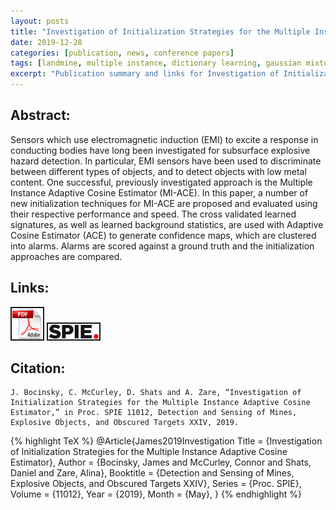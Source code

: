 ```yaml
---
layout: posts
title: "Investigation of Initialization Strategies for the Multiple Instance Adaptive Cosine Estimator"
date: 2019-12-28
categories: [publication, news, conference papers]
tags: [landmine, multiple instance, dictionary learning, gaussian mixture model, adaptive cosine estimator]
excerpt: "Publication summary and links for Investigation of Initialization Strategies for the Multiple Instance Adaptive Cosine Estimator"
---
```


## Abstract:
Sensors which use electromagnetic induction (EMI) to excite a response in conducting bodies have long been investigated for subsurface explosive hazard detection. In particular, EMI sensors have been used to discriminate between different types of objects, and to detect objects with low metal content. One successful, previously investigated approach is the Multiple Instance Adaptive Cosine Estimator (MI-ACE). In this paper, a number of new initialization techniques for MI-ACE are proposed and evaluated using their respective performance and speed. The cross validated learned signatures, as well as learned background statistics, are used with Adaptive Cosine Estimator (ACE) to generate confidence maps, which are clustered into alarms. Alarms are scored against a ground truth and the initialization approaches are compared.

## Links:
<p>
<a href="/publications/Bocinsky2019Investigation.pdf"><img src="/photos/links/pdf-logo.png" alt="“PDF" height="50" border="2" /></a>
<a href="https://www.spiedigitallibrary.org/conference-proceedings-of-spie/11012/110120N/Investigation-of-initialization-strategies-for-the-Multiple-Instance-Adaptive-Cosine/10.1117/12.2519463.short"><img src="/photos/links/spie-logo.jpg" alt="“SPIE" height="25" border="2" /></a>
</p>

## Citation:
```
J. Bocinsky, C. McCurley, D. Shats and A. Zare, “Investigation of Initialization Strategies for the Multiple Instance Adaptive Cosine Estimator,” in Proc. SPIE 11012, Detection and Sensing of Mines, Explosive Objects, and Obscured Targets XXIV, 2019.
```

{% highlight TeX %}
@Article{James2019Investigation
Title = {Investigation of Initialization Strategies for the Multiple Instance Adaptive Cosine Estimator},
Author = {Bocinsky, James and McCurley, Connor and Shats, Daniel and Zare, Alina},
Booktitle = {Detection and Sensing of Mines, Explosive Objects, and Obscured Targets XXIV},
Series = {Proc. SPIE},
Volume = {11012},
Year = {2019},
Month = {May},
}
{% endhighlight %}


